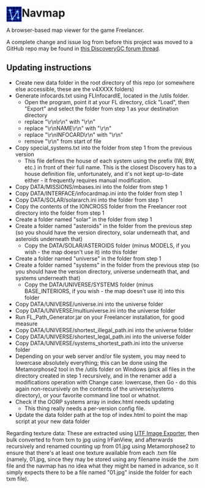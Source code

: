 # Navmap<img height="40" align="left" src="https://github.com/AudunVN/Navmap/blob/gh-pages/favicon.png">
A browser-based map viewer for the game Freelancer.

A complete change and issue log from before this project was moved to a GitHub repo may be found in  [this DiscoveryGC forum thread](http://discoverygc.com/forums/showthread.php?tid=132266&pid=1700007#pid1700007).

## Updating instructions
 - Create new data folder in the root directory of this repo (or somewhere else accessible, these are the v4XXXX folders)
 - Generate infocards.txt using FLInfocardIE, located in the /utils folder.
     - Open the program, point it at your FL directory, click "Load", then "Export" and select the folder from step 1 as your destination directory
     - replace "\r\n\r\n" with "\r\n"
     - replace "\r\nNAME\r\n" with "\r\n"
     - replace "\r\nINFOCARD\r\n" with "\r\n"
     - remove "\r\n" from start of file
 - Copy special_systems.txt into the folder from step 1 from the previous version
     - This file defines the house of each system using the prefix (IW, BW, etc.) in front of their full name. This is the closest Discovery has to a house definition file, unfortunately, and it's not kept up-to-date either - it frequently requires manual modification. 
 - Copy DATA/MISSIONS/mbases.ini into the folder from step 1
 - Copy DATA/INTERFACE/infocardmap.ini into the folder from step 1
 - Copy DATA/SOLAR/solararch.ini into the folder from step 1
 - Copy the contents of the IONCROSS folder from the Freelancer root directory into the folder from step 1
 - Create a folder named "solar" in the folder from step 1
 - Create a folder named "asteroids" in the folder from the previous step (so you should have the version directory, solar underneath that, and asteroids underneath that)
     - Copy the DATA/SOLAR/ASTEROIDS folder (minus MODELS, if you wish - the map doesn't use it) into this folder
 - Create a folder named "universe" in the folder from step 1
 - Create a folder named "systems" in the folder from the previous step (so you should have the version directory, universe underneath that, and systems underneath that)
     - Copy the DATA/UNIVERSE/SYSTEMS folder (minus BASE_INTERIORS, if you wish - the map doesn't use it) into this folder
 - Copy DATA/UNIVERSE/universe.ini into the universe folder
 - Copy DATA/UNIVERSE/multiuniverse.ini into the universe folder
 - Run FL_Path_Generator.jar on your Freelancer installation, for good measure
 - Copy DATA/UNIVERSE/shortest_illegal_path.ini into the universe folder
 - Copy DATA/UNIVERSE/shortest_legal_path.ini into the universe folder
 - Copy DATA/UNIVERSE/systems_shortest_path.ini into the universe folder
 - Depending on your web server and/or file system, you may need to lowercase absolutely everything; this can be done using the Metamorphose2 tool in the /utils folder on Windows (pick all files in the directory created in step 1 recursively, and in the renamer add a modifications operation with Change case: lowercase, then Go - do this again non-recursively on the contents of the universe/systems directory), or your favorite command line tool or whatnot.
 - Check if the OORP systems array in index.html needs updating
     - This thing really needs a per-version config file.
 - Update the data folder path at the top of index.html to point the map script at your new data folder
 
Regarding texture data: These are extracted using [UTF Image Exporter](https://github.com/AudunVN/Navmap/tree/gh-pages/utils/UTFImageExporter), then bulk converted to from txm to jpg using IrFanView, and afterwards recursively and renamed counting up from 01.jpg using Metamorphose2 to ensure that there's at least one texture available from each .txm file (namely, 01.jpg, since they may be stored using any filename inside the .txm file and the navmap has no idea what they might be named in advance, so it simply expects there to be a file named "01.jpg" inside the folder for each txm file).
